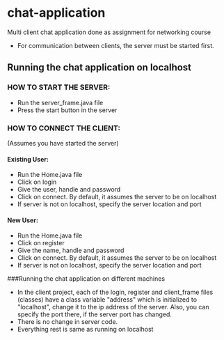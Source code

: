 # chat-application
Multi client chat application done as assignment for networking course

* For communication between clients, the server must be started first.

## Running the chat application on localhost
### HOW TO START THE SERVER:
* Run the server_frame.java file
* Press the start button in the server

### HOW TO CONNECT THE CLIENT:
(Assumes you have started the server)
#### Existing User:
* Run the Home.java file
* Click on login
* Give the user, handle and password
* Click on connect. By default, it assumes the server to be on localhost
* If server is not on localhost, specify the server location and port
#### New User:
* Run the Home.java file
* Click on register
* Give the name, handle and password
* Click on connect. By default, it assumes the server to be on localhost
* If server is not on localhost, specify the server location and port

###Running the chat application on different machines

* In the client project, each of the login, register and client_frame files (classes) have
   a class variable "address" which is initialized to "localhost", change it to the ip address
   of the server. Also, you can specify the port there, if the server port has changed.
* There is no change in server code.
* Everything rest is same as running on localhost

